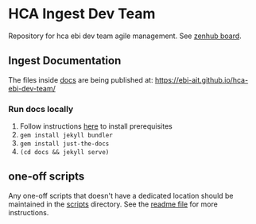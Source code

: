 # HCA Ingest Dev Team
Repository for hca ebi dev team agile management. See [zenhub board](https://app.zenhub.com/workspaces/operations-5fa2d8f2df78bb000f7fb2b5/board?repos=232300832,261790554).


## Ingest Documentation 
The files inside  [docs](docs/) are being published at: https://ebi-ait.github.io/hca-ebi-dev-team/

### Run docs locally
1. Follow instructions [here](https://jekyllrb.com/docs/installation/) to install prerequisites
2. `gem install jekyll bundler`
3. `gem install just-the-docs`
4. `(cd docs && jekyll serve)`


## one-off scripts
Any one-off scripts that doesn't have a dedicated location should be maintained in the [scripts](scripts/) directory. See the [readme file](scripts/readme.md) for more instructions.
